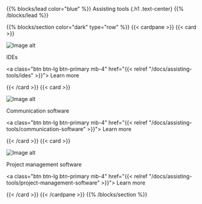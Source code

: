 {{% blocks/lead color="blue" %}}
Assisting tools
{.h1 .text-center}
{{% /blocks/lead %}}

{{% blocks/section color="dark" type="row" %}}
{{< cardpane >}}
{{< card >}}

![Image alt](/ides.png)

IDEs

<a class="btn btn-lg btn-primary mb-4" href="{{< relref "/docs/assisting-tools/ides" >}}">
Learn more <i class="fas fa-arrow-alt-circle-right ms-2"></i>
</a>

{{< /card >}}
{{< card >}}

![Image alt](/communication-software.png)

Communication software

<a class="btn btn-lg btn-primary mb-4" href="{{< relref "/docs/assisting-tools/communication-software" >}}">
Learn more <i class="fas fa-arrow-alt-circle-right ms-2"></i>
</a>

{{< /card >}}
{{< card >}}

![Image alt](/management.png)

Project management software

<a class="btn btn-lg btn-primary mb-4" href="{{< relref "/docs/assisting-tools/project-management-software" >}}">
Learn more <i class="fas fa-arrow-alt-circle-right ms-2"></i>
</a>

{{< /card >}}
{{< /cardpane >}}
{{% /blocks/section %}}